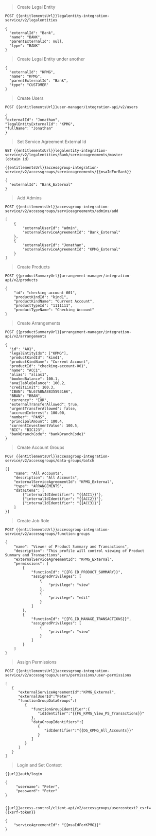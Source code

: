 
> Create Legal Entity

    POST {{entitlementsUrl}}legalentity-integration-service/v2/legalentities

    {
      "externalId": "Bank",
      "name": "BANK",
      "parentExternalId": null,
      "type": "BANK"
    }

> Create Legal Entity under another

    {
      "externalId": "KPMG",
      "name": "KPMG",
      "parentExternalId": "Bank",
      "type": "CUSTOMER"
    }

> Create Users

    POST {{entitlementsUrl}}user-manager/integration-api/v2/users

    {
    "externalId": "Jonathan",
    "legalEntityExternalId": "KPMG",
    "fullName": "Jonathan"
    }

> Set Service Agreement External Id

    GET {{entitlementsUrl}}legalentity-integration-service/v2/legalentities/Bank/serviceagreements/master
    (obtain id)

    {{entitlementsUrl}}accessgroup-integration-service/v2/accessgroups/serviceagreements/{{msaIdForBank}}

    {
      "externalId": "Bank_External"
    }

> Add Admins

    POST {{entitlementsUrl}}accessgroup-integration-service/v2/accessgroups/serviceagreements/admins/add

    [
        {
            "externalUserId": "admin",
            "externalServiceAgreementId": "Bank_External"
        },
        {
            "externalUserId": "Jonathan",
            "externalServiceAgreementId": "KPMG_External"
        }
    ]    

> Create Products

    POST {{productSummaryUrl}}arrangement-manager/integration-api/v2/products

    {
        "id": "checking-account-001",
        "productKindId": "kind1",
        "productKindName": "Current Account",
        "productTypeId": "1111111",
        "productTypeName": "Checking Account"
    }

> Create Arrangements

    POST {{productSummaryUrl}}arrangement-manager/integration-api/v2/arrangements

    {
      "id": "A01",
      "legalEntityIds": ["KPMG"],
      "productKindId": "kind1",
      "productKindName": "Current Account",
      "productId": "checking-account-001",
      "name": "ACC1",
      "alias": "alias1",
      "bookedBalance": 100.1,
      "availableBalance": 100.2,
      "creditLimit": 100.3,
      "IBAN": "NL67ABNA8835593166",
      "BBAN": "BBAN",
      "currency": "EUR",
      "externalTransferAllowed": true,
      "urgentTransferAllowed": false,
      "accruedInterest": 100.00,
      "number": "PANS",
      "principalAmount": 100.4,
      "currentInvestmentValue": 100.5,
      "BIC": "BIC123",
      "bankBranchCode": "bankBranchCode1"
    }    

> Create Account Groups

    POST {{entitlementsUrl}}accessgroup-integration-service/v2/accessgroups/data-groups/batch

    [{
    	"name": "All Accounts",
    	"description": "All Accounts",
    	"externalServiceAgreementId": "KPMG_External",
    	"type": "ARRANGEMENTS",
    	"dataItems": [
    		{"internalIdIdentifier": "{{ACC1}}"},
            {"internalIdIdentifier": "{{ACC2}}"},
            {"internalIdIdentifier": "{{ACC3}}"}		
    	]
    }]    

> Create Job Role

    POST {{entitlementsUrl}}accessgroup-integration-service/v2/accessgroups/function-groups

    {
        "name": "Viewer of Product Summary and Transactions",
        "description": "This profile will control viewing of Product Summary and Transactions",
        "externalServiceAgreementId": "KPMG_External",
        "permissions": [
            {
                "functionId": "{{FG_ID_PRODUCT_SUMMARY}}",
                "assignedPrivileges": [
                    {
                        "privilege": "view"
                    },
                    {
                        "privilege": "edit"
                    }
                ]
            },
            {
                "functionId": "{{FG_ID_MANAGE_TRANSACTIONS}}",
                "assignedPrivileges": [
                    {
                        "privilege": "view"
                    }
                ]
            }
        ]
    }

> Assign Permissions

    POST {{entitlementsUrl}}accessgroup-integration-service/v2/accessgroups/users/permissions/user-permissions

    [  
       {  
          "externalServiceAgreementId":"KPMG_External",
          "externalUserId":"Peter",
          "functionGroupDataGroups":[  
             {  
                "functionGroupIdentifier":{  
                   "idIdentifier":"{{FG_KPMG_View_PS_Transactions}}"
                },
                "dataGroupIdentifiers":[  
                   {  
                      "idIdentifier":"{{DG_KPMG_All_Accounts}}"
                   }
                ]
             }
          ]
       }
    ]

> Login and Set Context

    {{url}}auth/login

    {
         "username": "Peter",
         "password": "Peter"
    }


    {{url}}access-control/client-api/v2/accessgroups/usercontext?_csrf={{xsrf-token}}

    {
    	"serviceAgreementId": "{{msaIdForKPMG}}"
    }    
